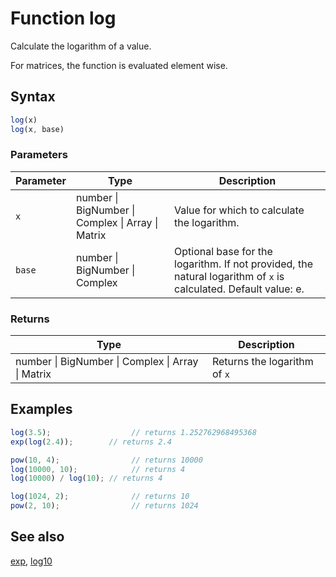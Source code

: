<!-- Note: This file is automatically generated from source code comments. Changes made in this file will be overridden. -->

# Function log

Calculate the logarithm of a value.

For matrices, the function is evaluated element wise.


## Syntax

```js
log(x)
log(x, base)
```

### Parameters

Parameter | Type | Description
--------- | ---- | -----------
`x` | number &#124; BigNumber &#124; Complex &#124; Array &#124; Matrix |  Value for which to calculate the logarithm.
`base` | number &#124; BigNumber &#124; Complex |  Optional base for the logarithm. If not provided, the natural logarithm of `x` is calculated. Default value: e.

### Returns

Type | Description
---- | -----------
number &#124; BigNumber &#124; Complex &#124; Array &#124; Matrix |  Returns the logarithm of `x`


## Examples

```js
log(3.5);                  // returns 1.252762968495368
exp(log(2.4));        // returns 2.4

pow(10, 4);                // returns 10000
log(10000, 10);            // returns 4
log(10000) / log(10); // returns 4

log(1024, 2);              // returns 10
pow(2, 10);                // returns 1024
```


## See also

[exp](exp.md),
[log10](log10.md)

